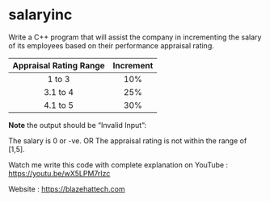 # salaryinc

Write a C++ program that will assist the company in incrementing the salary of its employees based on their performance appraisal rating.

| Appraisal Rating Range 	| Increment 	|
|:-:	|:-:	|
| 1 to 3 	| 10% 	|
| 3.1 to 4 	| 25% 	|
| 4.1 to 5 	| 30% 	|

**Note** the output should be “Invalid Input”: 

The salary is 0 or -ve.
OR 
The appraisal rating is not within the range of [1,5].

Watch me write this code with complete explanation on YouTube : https://youtu.be/wX5LPM7rIzc

Website : https://blazehattech.com

